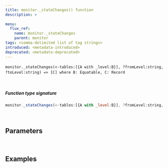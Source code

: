 ```yaml
---
title: monitor._stateChanges() function
description: >
  
menu:
  flux_ref:
    name: monitor._stateChanges
    parent: monitor
tags: <comma-delimited list of tag strings>
introduced: <metadata-introduced>
deprecated: <metadata-deprecated>
---
```

​
`monitor._stateChanges(<-tables:[{A with _level:B}], ?fromLevel:string, ?toLevel:string) => [C] where B: Equatable, C: Record` 
​

​
##### Function type signature
```js
monitor._stateChanges(<-tables:[{A with _level:B}], ?fromLevel:string, ?toLevel:string) => [C] where B: Equatable, C: Record
```
​
## Parameters
​


## Examples
​
